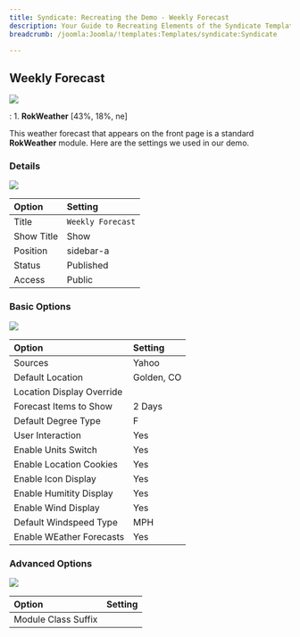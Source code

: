 ```yaml
---
title: Syndicate: Recreating the Demo - Weekly Forecast
description: Your Guide to Recreating Elements of the Syndicate Template for Joomla
breadcrumb: /joomla:Joomla/!templates:Templates/syndicate:Syndicate

---
```


Weekly Forecast
-----

![][demo]

:   1. **RokWeather** [43%, 18%, ne]

This weather forecast that appears on the front page is a standard **RokWeather** module. Here are the settings we used in our demo.

### Details

![][demo2]

| Option     | Setting           |
| :--------- | :--------------   |
| Title      | `Weekly Forecast` |
| Show Title | Show              |
| Position   | sidebar-a         |
| Status     | Published         |
| Access     | Public            |

### Basic Options

![][demo3]

| Option                    | Setting    |
| :-------                  | :--------  |
| Sources                   | Yahoo      |
| Default Location          | Golden, CO |
| Location Display Override |            |
| Forecast Items to Show    | 2 Days     |
| Default Degree Type       | F          |
| User Interaction          | Yes        |
| Enable Units Switch       | Yes        |
| Enable Location Cookies   | Yes        |
| Enable Icon Display       | Yes        |
| Enable Humitity Display   | Yes        |
| Enable Wind Display       | Yes        |
| Default Windspeed Type    | MPH        |
| Enable WEather Forecasts  | Yes        |

### Advanced Options

![][demo4]

| Option              | Setting  |
| :------------------ | :------- |
| Module Class Suffix |          |

[demo]: assets/demo_2.jpeg
[demo2]: assets/demo_2a.jpeg
[demo3]: assets/demo_2b.jpeg
[demo4]: assets/demo_2c.jpeg
